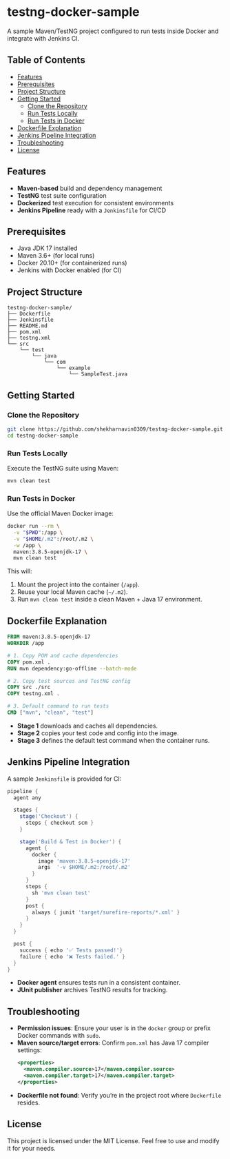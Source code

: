 # testng-docker-sample

A sample Maven/TestNG project configured to run tests inside Docker and integrate with Jenkins CI.

## Table of Contents

- [Features](#features)
- [Prerequisites](#prerequisites)
- [Project Structure](#project-structure)
- [Getting Started](#getting-started)
  - [Clone the Repository](#clone-the-repository)
  - [Run Tests Locally](#run-tests-locally)
  - [Run Tests in Docker](#run-tests-in-docker)
- [Dockerfile Explanation](#dockerfile-explanation)
- [Jenkins Pipeline Integration](#jenkins-pipeline-integration)
- [Troubleshooting](#troubleshooting)
- [License](#license)

## Features

- **Maven-based** build and dependency management
- **TestNG** test suite configuration
- **Dockerized** test execution for consistent environments
- **Jenkins Pipeline** ready with a `Jenkinsfile` for CI/CD

## Prerequisites

- Java JDK 17 installed
- Maven 3.6+ (for local runs)
- Docker 20.10+ (for containerized runs)
- Jenkins with Docker enabled (for CI)

## Project Structure

```
testng-docker-sample/
├── Dockerfile
├── Jenkinsfile
├── README.md
├── pom.xml
├── testng.xml
└── src
    └── test
        └── java
            └── com
                └── example
                    └── SampleTest.java
```

## Getting Started

### Clone the Repository

```bash
git clone https://github.com/shekharnavin0309/testng-docker-sample.git
cd testng-docker-sample
```

### Run Tests Locally

Execute the TestNG suite using Maven:

```bash
mvn clean test
```

### Run Tests in Docker

Use the official Maven Docker image:

```bash
docker run --rm \
  -v "$PWD":/app \
  -v "$HOME/.m2":/root/.m2 \
  -w /app \
  maven:3.8.5-openjdk-17 \
  mvn clean test
```

This will:

1. Mount the project into the container (`/app`).
2. Reuse your local Maven cache (`~/.m2`).
3. Run `mvn clean test` inside a clean Maven + Java 17 environment.

## Dockerfile Explanation

```dockerfile
FROM maven:3.8.5-openjdk-17
WORKDIR /app

# 1. Copy POM and cache dependencies
COPY pom.xml .
RUN mvn dependency:go-offline --batch-mode

# 2. Copy test sources and TestNG config
COPY src ./src
COPY testng.xml .

# 3. Default command to run tests
CMD ["mvn", "clean", "test"]
```

- **Stage 1** downloads and caches all dependencies.
- **Stage 2** copies your test code and config into the image.
- **Stage 3** defines the default test command when the container runs.

## Jenkins Pipeline Integration

A sample `Jenkinsfile` is provided for CI:

```groovy
pipeline {
  agent any

  stages {
    stage('Checkout') {
      steps { checkout scm }
    }

    stage('Build & Test in Docker') {
      agent {
        docker {
          image 'maven:3.8.5-openjdk-17'
          args  '-v $HOME/.m2:/root/.m2'
        }
      }
      steps {
        sh 'mvn clean test'
      }
      post {
        always { junit 'target/surefire-reports/*.xml' }
      }
    }
  }

  post {
    success { echo '✅ Tests passed!'}
    failure { echo '❌ Tests failed.' }
  }
}
```

- **Docker agent** ensures tests run in a consistent container.
- **JUnit publisher** archives TestNG results for tracking.

## Troubleshooting

- **Permission issues**: Ensure your user is in the `docker` group or prefix Docker commands with `sudo`.
- **Maven source/target errors**: Confirm `pom.xml` has Java 17 compiler settings:
  ```xml
  <properties>
    <maven.compiler.source>17</maven.compiler.source>
    <maven.compiler.target>17</maven.compiler.target>
  </properties>
  ```
- **Dockerfile not found**: Verify you’re in the project root where `Dockerfile` resides.

## License

This project is licensed under the MIT License. Feel free to use and modify it for your needs.

